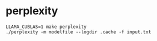 # perplexity

```
LLAMA_CUBLAS=1 make perplexity
./perplexity -m modelfile --logdir .cache -f input.txt
```
